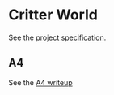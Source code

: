 # Critter World

See the [project specification](http://www.cs.cornell.edu/courses/cs2112/2020fa/project/project.pdf).

## A4
See the [A4 writeup](http://www.cs.cornell.edu/courses/cs2112/2020fa/hw/a4/a4.pdf) 
